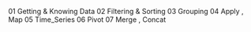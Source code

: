 01 Getting & Knowing Data
02 Filtering & Sorting
03 Grouping
04 Apply , Map
05 Time_Series
06 Pivot
07 Merge , Concat
